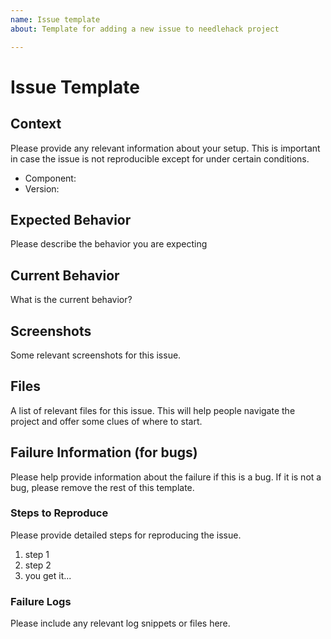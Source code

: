 ```yaml
---
name: Issue template
about: Template for adding a new issue to needlehack project

---
```


# Issue Template

## Context

Please provide any relevant information about your setup. This is important in case the issue is not reproducible except for under certain conditions.

* Component:
* Version:

## Expected Behavior

Please describe the behavior you are expecting

## Current Behavior

What is the current behavior?

## Screenshots
Some relevant screenshots for this issue.  

## Files
A list of relevant files for this issue. This will help people navigate the project and offer some clues of where to start.

## Failure Information (for bugs)

Please help provide information about the failure if this is a bug. If it is not a bug, please remove the rest of this template.

### Steps to Reproduce

Please provide detailed steps for reproducing the issue.

1. step 1
2. step 2
3. you get it...

### Failure Logs

Please include any relevant log snippets or files here.
